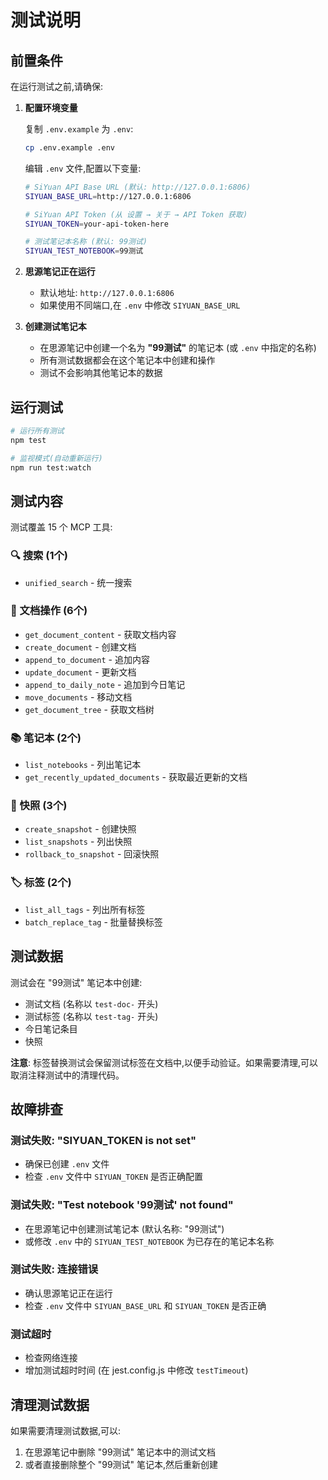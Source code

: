 # 测试说明

## 前置条件

在运行测试之前,请确保:

1. **配置环境变量**

   复制 `.env.example` 为 `.env`:
   ```bash
   cp .env.example .env
   ```

   编辑 `.env` 文件,配置以下变量:
   ```bash
   # SiYuan API Base URL (默认: http://127.0.0.1:6806)
   SIYUAN_BASE_URL=http://127.0.0.1:6806

   # SiYuan API Token (从 设置 → 关于 → API Token 获取)
   SIYUAN_TOKEN=your-api-token-here

   # 测试笔记本名称 (默认: 99测试)
   SIYUAN_TEST_NOTEBOOK=99测试
   ```

2. **思源笔记正在运行**
   - 默认地址: `http://127.0.0.1:6806`
   - 如果使用不同端口,在 `.env` 中修改 `SIYUAN_BASE_URL`

3. **创建测试笔记本**
   - 在思源笔记中创建一个名为 **"99测试"** 的笔记本 (或 `.env` 中指定的名称)
   - 所有测试数据都会在这个笔记本中创建和操作
   - 测试不会影响其他笔记本的数据

## 运行测试

```bash
# 运行所有测试
npm test

# 监视模式(自动重新运行)
npm run test:watch
```

## 测试内容

测试覆盖 15 个 MCP 工具:

### 🔍 搜索 (1个)
- `unified_search` - 统一搜索

### 📄 文档操作 (6个)
- `get_document_content` - 获取文档内容
- `create_document` - 创建文档
- `append_to_document` - 追加内容
- `update_document` - 更新文档
- `append_to_daily_note` - 追加到今日笔记
- `move_documents` - 移动文档
- `get_document_tree` - 获取文档树

### 📚 笔记本 (2个)
- `list_notebooks` - 列出笔记本
- `get_recently_updated_documents` - 获取最近更新的文档

### 📸 快照 (3个)
- `create_snapshot` - 创建快照
- `list_snapshots` - 列出快照
- `rollback_to_snapshot` - 回滚快照

### 🏷️ 标签 (2个)
- `list_all_tags` - 列出所有标签
- `batch_replace_tag` - 批量替换标签

## 测试数据

测试会在 "99测试" 笔记本中创建:

- 测试文档 (名称以 `test-doc-` 开头)
- 测试标签 (名称以 `test-tag-` 开头)
- 今日笔记条目
- 快照

**注意**: 标签替换测试会保留测试标签在文档中,以便手动验证。如果需要清理,可以取消注释测试中的清理代码。

## 故障排查

### 测试失败: "SIYUAN_TOKEN is not set"
- 确保已创建 `.env` 文件
- 检查 `.env` 文件中 `SIYUAN_TOKEN` 是否正确配置

### 测试失败: "Test notebook '99测试' not found"
- 在思源笔记中创建测试笔记本 (默认名称: "99测试")
- 或修改 `.env` 中的 `SIYUAN_TEST_NOTEBOOK` 为已存在的笔记本名称

### 测试失败: 连接错误
- 确认思源笔记正在运行
- 检查 `.env` 文件中 `SIYUAN_BASE_URL` 和 `SIYUAN_TOKEN` 是否正确

### 测试超时
- 检查网络连接
- 增加测试超时时间 (在 jest.config.js 中修改 `testTimeout`)

## 清理测试数据

如果需要清理测试数据,可以:

1. 在思源笔记中删除 "99测试" 笔记本中的测试文档
2. 或者直接删除整个 "99测试" 笔记本,然后重新创建
